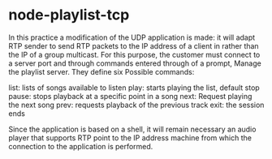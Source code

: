 # node-playlist-tcp

In this practice a modification of the UDP application is made: it will adapt RTP sender to send RTP packets to the IP address of a client in
rather than the IP of a group multicast. 
For this purpose, the customer must connect to a server port and through commands entered through
of a prompt, Manage the playlist server. They define six Possible commands:

list: lists of songs available to listen
play: starts playing the list, default stop
pause: stops playback at a specific point in a song
next: Request playing the next song
prev: requests playback of the previous track
exit: the session ends

Since the application is based on a shell, it will remain necessary an audio player that supports RTP point to the IP address
machine from which the connection to the application is performed.